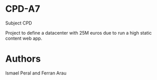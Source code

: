 CPD-A7
======

Subject CPD

Project to define a datacenter with 25M euros due to run a high static content web app.

Authors
=======

Ismael Peral and Ferran Arau

